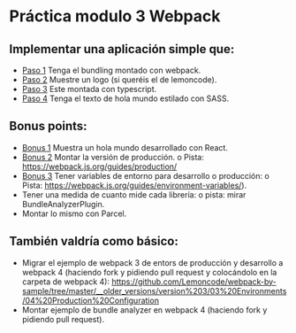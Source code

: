 # Práctica modulo 3 Webpack
## Implementar una aplicación simple que:
- [Paso 1](https://github.com/VanesaGC/LemonCode/commit/2066929aa155157c8a8bdf3cebc2c5f0cb3befa1) Tenga el bundling montado con webpack.
- [Paso 2](https://github.com/VanesaGC/LemonCode/commit/b1d3888f8da303b694412fc4a3e7407a4c98931a) Muestre un logo (si queréis el de lemoncode).
- [Paso 3](https://github.com/VanesaGC/LemonCode/commit/d944631ec164cd3ece56d9d4b1020d606e632737) Este montada con typescript.
- [Paso 4](https://github.com/VanesaGC/LemonCode/commit/00809b4871c928983c0b172e1536bdb5c2f29bea) Tenga el texto de hola mundo estilado con SASS.

## Bonus points:
- [Bonus 1](https://github.com/VanesaGC/LemonCode/commit/546a08cca952e11bf4d4c7ca7cecdd8788331157) Muestra un hola mundo desarrollado con React.
- [Bonus 2](https://github.com/VanesaGC/LemonCode/commit/219346858a40c8591b4efeb61af67a7e5c9c471d) Montar la versión de producción.
o Pista: https://webpack.js.org/guides/production/
- [Bonus 3](https://github.com/VanesaGC/LemonCode/commit/7381e57be12915e31c343a1efe436224f1765794) Tener variables de entorno para desarrollo o producción:
o Pista: https://webpack.js.org/guides/environment-variables/).
- Tener una medida de cuanto mide cada librería:
o pista: mirar BundleAnalyzerPlugin.
- Montar lo mismo con Parcel.

## También valdría como básico:
- Migrar el ejemplo de webpack 3 de entors de producción y desarrollo a webpack 4 (haciendo fork y pidiendo pull request y colocándolo en la carpeta de webpack 4): https://github.com/Lemoncode/webpack-by-sample/tree/master/__older_versions/version%203/03%20Environments/04%20Production%20Configuration
- Montar ejemplo de bundle analyzer en webpack 4 (haciendo fork y pidiendo pull request).